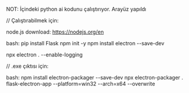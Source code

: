 NOT: İçindeki python ai kodunu çalıştırıyor. Arayüz yapıldı

// Çalıştırabilmek için:

node.js download: https://nodejs.org/en

bash: pip install Flask npm init -y npm install electron --save-dev

npx electron . --enable-logging

// .exe çıktısı için:

bash: npm install electron-packager --save-dev npx electron-packager . flask-electron-app --platform=win32 --arch=x64 --overwrite
